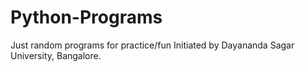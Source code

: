 # Python-Programs
Just random programs for practice/fun
Initiated by Dayananda Sagar University, Bangalore.
